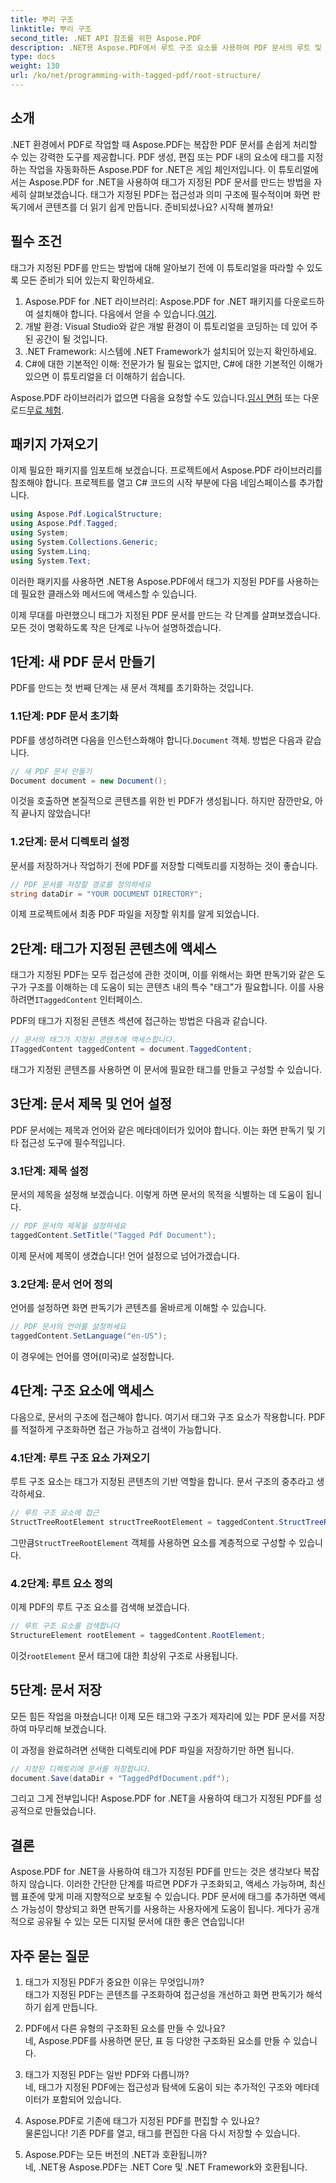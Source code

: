 ```yaml
---
title: 뿌리 구조
linktitle: 뿌리 구조
second_title: .NET API 참조를 위한 Aspose.PDF
description: .NET용 Aspose.PDF에서 루트 구조 요소를 사용하여 PDF 문서의 루트 및 StructTreeRoot 개체에 액세스하는 방법에 대한 단계별 가이드입니다.
type: docs
weight: 130
url: /ko/net/programming-with-tagged-pdf/root-structure/
---
```

## 소개

.NET 환경에서 PDF로 작업할 때 Aspose.PDF는 복잡한 PDF 문서를 손쉽게 처리할 수 있는 강력한 도구를 제공합니다. PDF 생성, 편집 또는 PDF 내의 요소에 태그를 지정하는 작업을 자동화하든 Aspose.PDF for .NET은 게임 체인저입니다. 이 튜토리얼에서는 Aspose.PDF for .NET을 사용하여 태그가 지정된 PDF 문서를 만드는 방법을 자세히 살펴보겠습니다. 태그가 지정된 PDF는 접근성과 의미 구조에 필수적이며 화면 판독기에서 콘텐츠를 더 읽기 쉽게 만듭니다. 준비되셨나요? 시작해 볼까요!

## 필수 조건

태그가 지정된 PDF를 만드는 방법에 대해 알아보기 전에 이 튜토리얼을 따라할 수 있도록 모든 준비가 되어 있는지 확인하세요.

1.  Aspose.PDF for .NET 라이브러리: Aspose.PDF for .NET 패키지를 다운로드하여 설치해야 합니다. 다음에서 얻을 수 있습니다.[여기](https://releases.aspose.com/pdf/net/).
2. 개발 환경: Visual Studio와 같은 개발 환경이 이 튜토리얼을 코딩하는 데 있어 주된 공간이 될 것입니다.
3. .NET Framework: 시스템에 .NET Framework가 설치되어 있는지 확인하세요.
4. C#에 대한 기본적인 이해: 전문가가 될 필요는 없지만, C#에 대한 기본적인 이해가 있으면 이 튜토리얼을 더 이해하기 쉽습니다.

 Aspose.PDF 라이브러리가 없으면 다음을 요청할 수도 있습니다.[임시 면허](https://purchase.aspose.com/temporary-license/) 또는 다운로드[무료 체험](https://releases.aspose.com/).

## 패키지 가져오기

이제 필요한 패키지를 임포트해 보겠습니다. 프로젝트에서 Aspose.PDF 라이브러리를 참조해야 합니다. 프로젝트를 열고 C# 코드의 시작 부분에 다음 네임스페이스를 추가합니다.

```csharp
using Aspose.Pdf.LogicalStructure;
using Aspose.Pdf.Tagged;
using System;
using System.Collections.Generic;
using System.Linq;
using System.Text;
```

이러한 패키지를 사용하면 .NET용 Aspose.PDF에서 태그가 지정된 PDF를 사용하는 데 필요한 클래스와 메서드에 액세스할 수 있습니다.

이제 무대를 마련했으니 태그가 지정된 PDF 문서를 만드는 각 단계를 살펴보겠습니다. 모든 것이 명확하도록 작은 단계로 나누어 설명하겠습니다.

## 1단계: 새 PDF 문서 만들기

PDF를 만드는 첫 번째 단계는 새 문서 객체를 초기화하는 것입니다.

### 1.1단계: PDF 문서 초기화
 PDF를 생성하려면 다음을 인스턴스화해야 합니다.`Document` 객체. 방법은 다음과 같습니다.

```csharp
// 새 PDF 문서 만들기
Document document = new Document();
```

이것을 호출하면 본질적으로 콘텐츠를 위한 빈 PDF가 생성됩니다. 하지만 잠깐만요, 아직 끝나지 않았습니다!

### 1.2단계: 문서 디렉토리 설정
문서를 저장하거나 작업하기 전에 PDF를 저장할 디렉토리를 지정하는 것이 좋습니다.

```csharp
// PDF 문서를 저장할 경로를 정의하세요
string dataDir = "YOUR DOCUMENT DIRECTORY";
```

이제 프로젝트에서 최종 PDF 파일을 저장할 위치를 알게 되었습니다.

## 2단계: 태그가 지정된 콘텐츠에 액세스

 태그가 지정된 PDF는 모두 접근성에 관한 것이며, 이를 위해서는 화면 판독기와 같은 도구가 구조를 이해하는 데 도움이 되는 콘텐츠 내의 특수 "태그"가 필요합니다. 이를 사용하려면`ITaggedContent` 인터페이스.

PDF의 태그가 지정된 콘텐츠 섹션에 접근하는 방법은 다음과 같습니다.

```csharp
// 문서의 태그가 지정된 콘텐츠에 액세스합니다.
ITaggedContent taggedContent = document.TaggedContent;
```

태그가 지정된 콘텐츠를 사용하면 이 문서에 필요한 태그를 만들고 구성할 수 있습니다.

## 3단계: 문서 제목 및 언어 설정

PDF 문서에는 제목과 언어와 같은 메타데이터가 있어야 합니다. 이는 화면 판독기 및 기타 접근성 도구에 필수적입니다.

### 3.1단계: 제목 설정
문서의 제목을 설정해 보겠습니다. 이렇게 하면 문서의 목적을 식별하는 데 도움이 됩니다.

```csharp
// PDF 문서의 제목을 설정하세요
taggedContent.SetTitle("Tagged Pdf Document");
```

이제 문서에 제목이 생겼습니다! 언어 설정으로 넘어가겠습니다.

### 3.2단계: 문서 언어 정의
언어를 설정하면 화면 판독기가 콘텐츠를 올바르게 이해할 수 있습니다.

```csharp
// PDF 문서의 언어를 설정하세요
taggedContent.SetLanguage("en-US");
```

이 경우에는 언어를 영어(미국)로 설정합니다.

## 4단계: 구조 요소에 액세스

다음으로, 문서의 구조에 접근해야 합니다. 여기서 태그와 구조 요소가 작용합니다. PDF를 적절하게 구조화하면 접근 가능하고 검색이 가능합니다.

### 4.1단계: 루트 구조 요소 가져오기
루트 구조 요소는 태그가 지정된 콘텐츠의 기반 역할을 합니다. 문서 구조의 중추라고 생각하세요.

```csharp
// 루트 구조 요소에 접근
StructTreeRootElement structTreeRootElement = taggedContent.StructTreeRootElement;
```

 그만큼`StructTreeRootElement` 객체를 사용하면 요소를 계층적으로 구성할 수 있습니다.

### 4.2단계: 루트 요소 정의
이제 PDF의 루트 구조 요소를 검색해 보겠습니다.

```csharp
// 루트 구조 요소를 검색합니다
StructureElement rootElement = taggedContent.RootElement;
```

 이것`rootElement` 문서 태그에 대한 최상위 구조로 사용됩니다.

## 5단계: 문서 저장

모든 힘든 작업을 마쳤습니다! 이제 모든 태그와 구조가 제자리에 있는 PDF 문서를 저장하여 마무리해 보겠습니다.

이 과정을 완료하려면 선택한 디렉토리에 PDF 파일을 저장하기만 하면 됩니다.

```csharp
// 지정된 디렉토리에 문서를 저장합니다.
document.Save(dataDir + "TaggedPdfDocument.pdf");
```

그리고 그게 전부입니다! Aspose.PDF for .NET을 사용하여 태그가 지정된 PDF를 성공적으로 만들었습니다. 

## 결론

Aspose.PDF for .NET을 사용하여 태그가 지정된 PDF를 만드는 것은 생각보다 복잡하지 않습니다. 이러한 간단한 단계를 따르면 PDF가 구조화되고, 액세스 가능하며, 최신 웹 표준에 맞게 미래 지향적으로 보호될 수 있습니다. PDF 문서에 태그를 추가하면 액세스 가능성이 향상되고 화면 판독기를 사용하는 사용자에게 도움이 됩니다. 게다가 공개적으로 공유될 수 있는 모든 디지털 문서에 대한 좋은 연습입니다!

## 자주 묻는 질문

1. 태그가 지정된 PDF가 중요한 이유는 무엇입니까?  
   태그가 지정된 PDF는 콘텐츠를 구조화하여 접근성을 개선하고 화면 판독기가 해석하기 쉽게 만듭니다.

2. PDF에서 다른 유형의 구조화된 요소를 만들 수 있나요?  
   네, Aspose.PDF를 사용하면 문단, 표 등 다양한 구조화된 요소를 만들 수 있습니다.

3. 태그가 지정된 PDF는 일반 PDF와 다릅니까?  
   네, 태그가 지정된 PDF에는 접근성과 탐색에 도움이 되는 추가적인 구조와 메타데이터가 포함되어 있습니다.

4. Aspose.PDF로 기존에 태그가 지정된 PDF를 편집할 수 있나요?  
   물론입니다! 기존 PDF를 열고, 태그를 편집한 다음 다시 저장할 수 있습니다.

5. Aspose.PDF는 모든 버전의 .NET과 호환됩니까?  
   네, .NET용 Aspose.PDF는 .NET Core 및 .NET Framework와 호환됩니다.